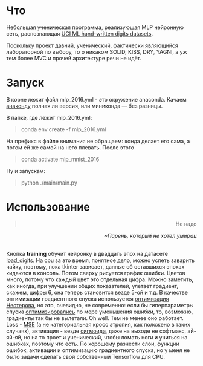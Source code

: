 # Что

Небольшая ученическая программа, реализующая MLP нейронную сеть, распознающая [UCI ML hand-written digits datasets](https://archive.ics.uci.edu/ml/datasets/Optical+Recognition+of+Handwritten+Digits).

Поскольку проект давний, ученический, фактически являющийся лабораторной по выбору, то о никаком SOLID, KISS, DRY, YAGNI, а уж тем более MVC и прочей архитектуре речи не идёт.

# Запуск

В корне лежит файл mlp_2016.yml - это окружение anaconda.
Качаем [анаконду](https://docs.anaconda.com/anaconda/install/) полная ли версия, или миниконда — без разницы.

В папке, где лежит mlp_2016.yml:

> conda env create -f mlp_2016.yml

На префикс в файле внимания не обращаем: конда делает его сама, а потом ей же самой на него плевать.
После этого

> conda activate mlp_mnist_2016

Ну и запускам:

> python ./main/main.py

# Использование

<div style="text-align:right;"><blockquote>Не надо</blockquote> <i>~Парень, который не хотел умирац</i></div>  
  
</br>

Кнопка <b>training</b> обучит нейронку в двадцать эпох на датасете [load_digits](https://scikit-learn.org/stable/modules/generated/sklearn.datasets.load_digits.html). На cpu за это время, понятное дело, можно успеть заварить чайку, поэтому, пока tkinter зависает, данные об оставшихся эпохах кидаются в консоль. Потом сверху рисуется график ошибки. Цветов много, потому что каждый цвет это отдельная цифра. Можно заметить, как иногда, при улучшении общих показателей, улетает градиент, скажем, цифры 6, она теперь становится везде 5-ой и т.д. В качестве оптимизации градиентного спуска используется [оптимизация Нестерова](https://vbystricky.github.io/2018/03/optimization_grad_desc.html#%D1%83%D1%81%D0%BA%D0%BE%D1%80%D0%B5%D0%BD%D0%BD%D1%8B%D0%B5-%D0%B3%D1%80%D0%B0%D0%B4%D0%B8%D0%B5%D0%BD%D1%82%D1%8B-%D0%BD%D0%B5%D1%81%D1%82%D0%B5%D1%80%D0%BE%D0%B2%D0%B0-nesterov-accelerated-gradient), но это, очевидно, не современно: если бы гиперпараметры спуска [оптимизировались](https://vbystricky.github.io/2018/03/optimization_grad_desc.html#adam-adaptive-moment-estimation) по мере уменьшения ошибки, то, возможно, градиенты так бы не вылетали. Oh well. Тем не менее оно работает. Loss - [MSE](https://sebastianraschka.com/faq/docs/mse-derivative.html) (а не категориальная кросс этропия, как положено в таких случаях), активация - везде [сигмоида](https://beckernick.github.io/sigmoid-derivative-neural-network/), даже на выходе не софтмакс, ай-яй-яй, но на то проет и ученический, чтобы ломать ноги и учиться на ошибках, поэтому что есть. По хорошему разнести слои, функции ошибок, активации и оптимизацию градиентного спуска, но у меня не было задачи сделать свой собственный Tensorflow для CPU.
